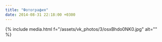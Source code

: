 ```yaml
---
title: "Фотография"
date: 2014-08-31 22:18:00 +0300
---
```



{% include media.html f="/assets/vk_photos/3/osxBhdo0NK0.jpg" alt="" %}
